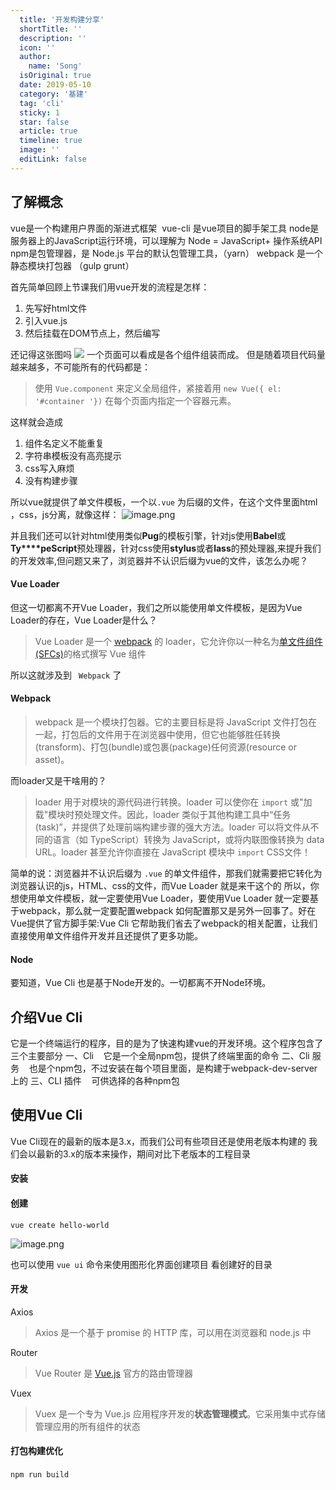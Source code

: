 ```yaml
---
  title: '开发构建分享'
  shortTitle: ''
  description: ''
  icon: ''
  author:
    name: 'Song'
  isOriginal: true
  date: 2019-05-10
  category: '基建'
  tag: 'cli'
  sticky: 1
  star: false
  article: true
  timeline: true
  image: ''
  editLink: false
---
```


  ## 了解概念
vue是一个构建用户界面的渐进式框架 
vue-cli 是vue项目的脚手架工具
node是服务器上的JavaScript运行环境，可以理解为 Node = JavaScript+ 操作系统API
npm是包管理器，是 Node.js 平台的默认包管理工具，（yarn）
webpack 是一个静态模块打包器 （gulp grunt）

首先简单回顾上节课我们用vue开发的流程是怎样：

1. 先写好html文件
2. 引入vue.js
3. 然后挂载在DOM节点上，然后编写

还记得这张图吗
![](https://cdn.nlark.com/yuque/0/2019/png/297368/1556422147564-e90c91a7-5aa9-4d21-ba44-008774f99529.png#align=left&display=inline&height=217&originHeight=217&originWidth=568&status=done&width=568)
一个页面可以看成是各个组件组装而成。
但是随着项目代码量越来越多，不可能所有的代码都是：
> 使用 `Vue.component` 来定义全局组件，紧接着用 `new Vue({ el: '#container '})` 在每个页面内指定一个容器元素。

这样就会造成

1. 组件名定义不能重复
2. 字符串模板没有高亮提示
3. css写入麻烦
4. 没有构建步骤

所以vue就提供了单文件模板，一个以`.vue` 为后缀的文件，在这个文件里面html ，css，js分离，就像这样：
![image.png](https://cdn.nlark.com/yuque/0/2019/png/297368/1556433959745-2664f7d4-31c9-4ae4-87e9-d56504ba242c.png#align=left&display=inline&height=256&name=image.png&originHeight=256&originWidth=366&size=13730&status=done&width=366)

并且我们还可以针对html使用类似**Pug**的模板引擎，针对js使用**Babel**或**Ty****peScript**预处理器，针对css使用**stylus**或者**lass**的预处理器,来提升我们的开发效率,但问题又来了，浏览器并不认识后缀为vue的文件，该怎么办呢？
#### Vue Loader
但这一切都离不开Vue Loader，我们之所以能使用单文件模板，是因为Vue Loader的存在，Vue Loader是什么？
> Vue Loader 是一个 [webpack](https://webpack.js.org/) 的 loader，它允许你以一种名为[单文件组件 (SFCs)](https://vue-loader.vuejs.org/zh/spec.html)的格式撰写 Vue 组件


所以这就涉及到 ` Webpack` 了
#### Webpack 
> webpack 是一个模块打包器。它的主要目标是将 JavaScript 文件打包在一起，打包后的文件用于在浏览器中使用，但它也能够胜任转换(transform)、打包(bundle)或包裹(package)任何资源(resource or asset)。

而loader又是干啥用的？
> loader 用于对模块的源代码进行转换。loader 可以使你在 `import` 或"加载"模块时预处理文件。因此，loader 类似于其他构建工具中“任务(task)”，并提供了处理前端构建步骤的强大方法。loader 可以将文件从不同的语言（如 TypeScript）转换为 JavaScript，或将内联图像转换为 data URL。loader 甚至允许你直接在 JavaScript 模块中 `import` CSS文件！

简单的说：浏览器并不认识后缀为 `.vue` 的单文件组件，那我们就需要把它转化为浏览器认识的js，HTML、css的文件，而Vue Loader 就是来干这个的
所以，你想使用单文件模板，就一定要使用Vue Loader，要使用Vue Loader 就一定要基于webpack，那么就一定要配置webpack
如何配置那又是另外一回事了。好在Vue提供了官方脚手架:Vue Cli 它帮助我们省去了webpack的相关配置，让我们直接使用单文件组件开发并且还提供了更多功能。
#### Node
要知道，Vue Cli 也是基于Node开发的。一切都离不开Node环境。

## 介绍Vue Cli
它是一个终端运行的程序，目的是为了快速构建vue的开发环境。这个程序包含了三个主要部分
一、Cli    它是一个全局npm包，提供了终端里面的命令
二、Cli 服务    也是个npm包，不过安装在每个项目里面，是构建于webpack-dev-server上的
三、CLI 插件    可供选择的各种npm包

## 使用Vue Cli
Vue Cli现在的最新的版本是3.x，而我们公司有些项目还是使用老版本构建的
我们会以最新的3.x的版本来操作，期间对比下老版本的工程目录

#### 安装
#### 创建
`vue create hello-world`

![image.png](https://cdn.nlark.com/yuque/0/2019/png/297368/1557198250674-8ed61802-ba37-4d8b-84b3-0266f1888163.png#align=left&display=inline&height=254&name=image.png&originHeight=254&originWidth=390&size=9721&status=done&width=390)


也可以使用 `vue ui` 命令来使用图形化界面创建项目
看创建好的目录
#### 开发
Axios
> Axios 是一个基于 promise 的 HTTP 库，可以用在浏览器和 node.js 中


Router
> Vue Router 是 [Vue.js](http://cn.vuejs.org/) 官方的路由管理器


Vuex
> Vuex 是一个专为 Vue.js 应用程序开发的**状态管理模式**。它采用集中式存储管理应用的所有组件的状态



#### 打包构建优化
`npm run build` 



